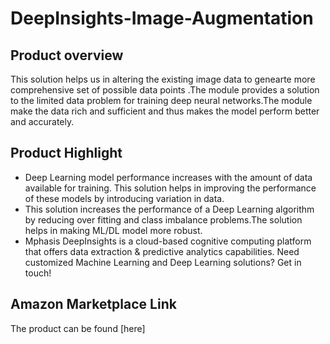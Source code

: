 # DeepInsights-Image-Augmentation

## Product overview

This solution helps us in  altering the existing image data to genearte more comprehensive set of possible data points .The module provides a solution to the limited data problem for training deep neural networks.The module make the data rich and sufficient and thus makes the model perform better and accurately.

## Product Highlight 

* Deep Learning model performance increases with the amount of data available for training. This solution helps in improving the performance of these models by introducing variation in data.
* This solution increases the performance of a Deep Learning algorithm by reducing over fitting  and class imbalance problems.The solution helps in making ML/DL model more robust.
* Mphasis DeepInsights is a cloud-based cognitive computing platform that offers data extraction & predictive analytics capabilities. Need customized Machine Learning and Deep Learning solutions? Get in touch!

## Amazon Marketplace Link
The product can be found [here]
